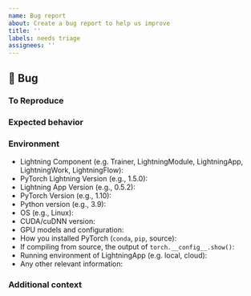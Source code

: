 ```yaml
---
name: Bug report
about: Create a bug report to help us improve
title: ''
labels: needs triage
assignees: ''
---
```


## 🐛 Bug

<!-- A clear and concise description of the bug. -->

### To Reproduce

<!--
Please reproduce using the BoringModel!

You can use the following Colab link:
https://colab.research.google.com/github/Lightning-AI/lightning/blob/master/examples/pl_bug_report/bug_report_model.ipynb
IMPORTANT: has to be public.

or this simple template:
https://github.com/Lightning-AI/lightning/blob/master/examples/pl_bug_report/bug_report_model.py

If you could not reproduce using the BoringModel and still think there's a bug, please post here
but remember, bugs with code are fixed faster!
-->

### Expected behavior

<!-- FILL IN -->

### Environment

<!--
Please copy and paste the output from our environment collection script:
https://raw.githubusercontent.com/Lightning-AI/lightning/master/requirements/collect_env_details.py
(For security purposes, please check the contents of the script before running it)

You can get the script and run it with:
```bash
wget https://raw.githubusercontent.com/Lightning-AI/lightning/master/requirements/collect_env_details.py
python collect_env_details.py

```
And paste it below inside the Details summary toggle.

<details>
  <summary>Details</summary>

</details>


You can also fill out the list below manually.
-->

- Lightning Component (e.g. Trainer, LightningModule, LightningApp, LightningWork, LightningFlow):
- PyTorch Lightning Version (e.g., 1.5.0):
- Lightning App Version (e.g., 0.5.2):
- PyTorch Version (e.g., 1.10):
- Python version (e.g., 3.9):
- OS (e.g., Linux):
- CUDA/cuDNN version:
- GPU models and configuration:
- How you installed PyTorch (`conda`, `pip`, source):
- If compiling from source, the output of `torch.__config__.show()`:
- Running environment of LightningApp (e.g. local, cloud):
- Any other relevant information:

### Additional context

<!-- Add any other context about the problem here. -->
